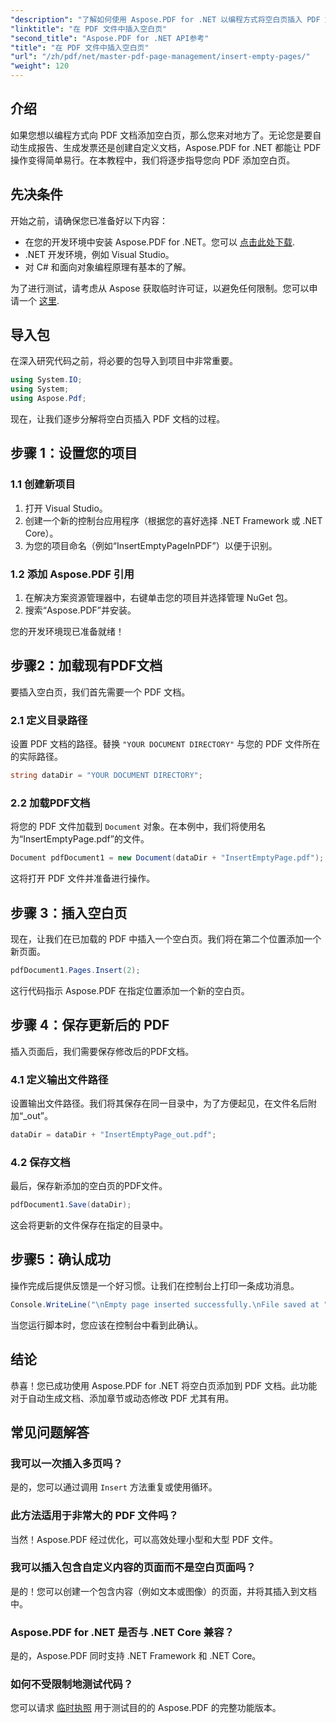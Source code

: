 ```yaml
---
"description": "了解如何使用 Aspose.PDF for .NET 以编程方式将空白页插入 PDF 文档。本指南将指导您设置项目、加载 PDF 以及添加空白页。"
"linktitle": "在 PDF 文件中插入空白页"
"second_title": "Aspose.PDF for .NET API参考"
"title": "在 PDF 文件中插入空白页"
"url": "/zh/pdf/net/master-pdf-page-management/insert-empty-pages/"
"weight": 120
---
```


## 介绍

如果您想以编程方式向 PDF 文档添加空白页，那么您来对地方了。无论您是要自动生成报告、生成发票还是创建自定义文档，Aspose.PDF for .NET 都能让 PDF 操作变得简单易行。在本教程中，我们将逐步指导您向 PDF 添加空白页。

## 先决条件

开始之前，请确保您已准备好以下内容：

- 在您的开发环境中安装 Aspose.PDF for .NET。您可以 [点击此处下载](https://releases。aspose.com/pdf/net/).
- .NET 开发环境，例如 Visual Studio。
- 对 C# 和面向对象编程原理有基本的了解。

为了进行测试，请考虑从 Aspose 获取临时许可证，以避免任何限制。您可以申请一个 [这里](https://purchase。aspose.com/temporary-license/).

## 导入包

在深入研究代码之前，将必要的包导入到项目中非常重要。

```csharp
using System.IO;
using System;
using Aspose.Pdf;
```

现在，让我们逐步分解将空白页插入 PDF 文档的过程。

## 步骤 1：设置您的项目

### 1.1 创建新项目
1. 打开 Visual Studio。
2. 创建一个新的控制台应用程序（根据您的喜好选择 .NET Framework 或 .NET Core）。
3. 为您的项目命名（例如“InsertEmptyPageInPDF”）以便于识别。

### 1.2 添加 Aspose.PDF 引用
1. 在解决方案资源管理器中，右键单击您的项目并选择管理 NuGet 包。
2. 搜索“Aspose.PDF”并安装。

您的开发环境现已准备就绪！

## 步骤2：加载现有PDF文档

要插入空白页，我们首先需要一个 PDF 文档。

### 2.1 定义目录路径
设置 PDF 文档的路径。替换 `"YOUR DOCUMENT DIRECTORY"` 与您的 PDF 文件所在的实际路径。

```csharp
string dataDir = "YOUR DOCUMENT DIRECTORY";
```

### 2.2 加载PDF文档
将您的 PDF 文件加载到 `Document` 对象。在本例中，我们将使用名为“InsertEmptyPage.pdf”的文件。

```csharp
Document pdfDocument1 = new Document(dataDir + "InsertEmptyPage.pdf");
```

这将打开 PDF 文件并准备进行操作。

## 步骤 3：插入空白页

现在，让我们在已加载的 PDF 中插入一个空白页。我们将在第二个位置添加一个新页面。

```csharp
pdfDocument1.Pages.Insert(2);
```

这行代码指示 Aspose.PDF 在指定位置添加一个新的空白页。

## 步骤 4：保存更新后的 PDF

插入页面后，我们需要保存修改后的PDF文档。

### 4.1 定义输出文件路径
设置输出文件路径。我们将其保存在同一目录中，为了方便起见，在文件名后附加“_out”。

```csharp
dataDir = dataDir + "InsertEmptyPage_out.pdf";
```

### 4.2 保存文档
最后，保存新添加的空白页的PDF文件。

```csharp
pdfDocument1.Save(dataDir);
```

这会将更新的文件保存在指定的目录中。

## 步骤5：确认成功

操作完成后提供反馈是一个好习惯。让我们在控制台上打印一条成功消息。

```csharp
Console.WriteLine("\nEmpty page inserted successfully.\nFile saved at " + dataDir);
```

当您运行脚本时，您应该在控制台中看到此确认。

## 结论

恭喜！您已成功使用 Aspose.PDF for .NET 将空白页添加到 PDF 文档。此功能对于自动生成文档、添加章节或动态修改 PDF 尤其有用。

## 常见问题解答

### 我可以一次插入多页吗？
是的，您可以通过调用 `Insert` 方法重复或使用循环。

### 此方法适用于非常大的 PDF 文件吗？
当然！Aspose.PDF 经过优化，可以高效处理小型和大型 PDF 文件。

### 我可以插入包含自定义内容的页面而不是空白页面吗？
是的！您可以创建一个包含内容（例如文本或图像）的页面，并将其插入到文档中。

### Aspose.PDF for .NET 是否与 .NET Core 兼容？
是的，Aspose.PDF 同时支持 .NET Framework 和 .NET Core。

### 如何不受限制地测试代码？
您可以请求 [临时执照](https://purchase.aspose.com/temporary-license/) 用于测试目的的 Aspose.PDF 的完整功能版本。